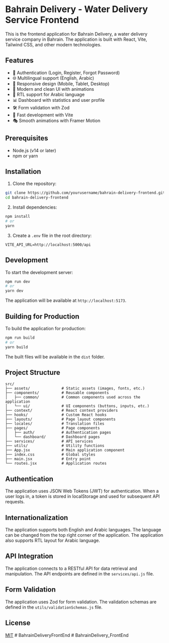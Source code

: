 # Bahrain Delivery - Water Delivery Service Frontend

This is the frontend application for Bahrain Delivery, a water delivery service company in Bahrain. The application is built with React, Vite, Tailwind CSS, and other modern technologies.

## Features

- 🔐 Authentication (Login, Register, Forgot Password)
- 🌐 Multilingual support (English, Arabic)
- 📱 Responsive design (Mobile, Tablet, Desktop)
- 🎨 Modern and clean UI with animations
- 🔄 RTL support for Arabic language
- 📊 Dashboard with statistics and user profile
- 🛠️ Form validation with Zod
- 🚀 Fast development with Vite
- 🎭 Smooth animations with Framer Motion

## Prerequisites

- Node.js (v14 or later)
- npm or yarn

## Installation

1. Clone the repository:

```bash
git clone https://github.com/yourusername/bahrain-delivery-frontend.git
cd bahrain-delivery-frontend
```

2. Install dependencies:

```bash
npm install
# or
yarn
```

3. Create a `.env` file in the root directory:

```
VITE_API_URL=http://localhost:5000/api
```

## Development

To start the development server:

```bash
npm run dev
# or
yarn dev
```

The application will be available at `http://localhost:5173`.

## Building for Production

To build the application for production:

```bash
npm run build
# or
yarn build
```

The built files will be available in the `dist` folder.

## Project Structure

```
src/
├── assets/              # Static assets (images, fonts, etc.)
├── components/          # Reusable components
│   ├── common/          # Common components used across the application
│   └── ui/              # UI components (buttons, inputs, etc.)
├── context/             # React context providers
├── hooks/               # Custom React hooks
├── layouts/             # Page layout components
├── locales/             # Translation files
├── pages/               # Page components
│   ├── auth/            # Authentication pages
│   └── dashboard/       # Dashboard pages
├── services/            # API services
├── utils/               # Utility functions
├── App.jsx              # Main application component
├── index.css            # Global styles
├── main.jsx             # Entry point
└── routes.jsx           # Application routes
```

## Authentication

The application uses JSON Web Tokens (JWT) for authentication. When a user logs in, a token is stored in localStorage and used for subsequent API requests.

## Internationalization

The application supports both English and Arabic languages. The language can be changed from the top right corner of the application. The application also supports RTL layout for Arabic language.

## API Integration

The application connects to a RESTful API for data retrieval and manipulation. The API endpoints are defined in the `services/api.js` file.

## Form Validation

The application uses Zod for form validation. The validation schemas are defined in the `utils/validationSchemas.js` file.

## License

[MIT](LICENSE)
#   B a h r a i n D e l i v e r y F r o n t E n d  
 #   B a h r a i n D e l i v e r y _ F r o n t E n d  
 